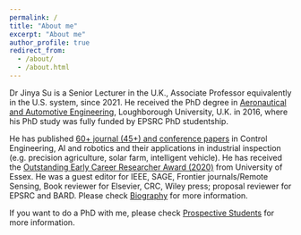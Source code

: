 ```yaml
---
permalink: /
title: "About me"
excerpt: "About me"
author_profile: true
redirect_from: 
  - /about/
  - /about.html
---
```


<!-- Global site tag (gtag.js) - Google Analytics -->
<script async src="https://www.googletagmanager.com/gtag/js?id=G-02JZMVLJ6T"></script>
<script>
  window.dataLayer = window.dataLayer || [];
  function gtag(){dataLayer.push(arguments);}
  gtag('js', new Date());

  gtag('config', 'G-02JZMVLJ6T');
</script>

Dr Jinya Su is a Senior Lecturer in the U.K., Associate Professor equivalently in the U.S. system, since 2021. He received the PhD degree in [Aeronautical and Automotive Engineering](https://www.lboro.ac.uk/departments/aae/), Loughborough University, U.K. in 2016, where his PhD study was fully funded by EPSRC PhD studentship. 

<!---He was a Postdoc at [LUCAS Group](http://www.lucasresearch.co.uk/) from Oct/2015-Jul/2019. -->

He has published [60+ journal (45+) and conference papers](https://jinya-su.github.io//research/) in Control Engineering, AI and robotics and their applications in industrial inspection (e.g. precision agriculture, solar farm, intelligent vehicle). He has received the [Outstanding Early Career Researcher Award (2020)](https://www.essex.ac.uk/research/celebrating-our-researchers/2020) from University of Essex. He was a guest editor for IEEE, SAGE, Frontier journals/Remote Sensing, Book reviewer for Elsevier, CRC, Wiley press; proposal reviewer for EPSRC and BARD. Please check [Biography](https://jinya-su.github.io//cv/) for more information. 

If you want to do a PhD with me, please check [Prospective Students](https://jinya-su.github.io//Prospective/) for more information. 

<!---
**Academic motto**
1. If you have two theories that both explain the observed facts, then you should use the simplest until more evidence comes along --Occam's razor
2. Get the physics right, the rest is mathematics. --Rudolf E. Kálmán, on IFAC congress 2008. -->

<!---
**Vacancies**
- For RA posts, see [University of Essex vacancies](https://www1.essex.ac.uk/vacancies/categories.aspx?jobtype=education).
- For Funded PhD Studentships, if you are an excellent and hard working student, please send (a) your CV, (b) transcripts of your grades, (c) copies of papers you have published, (d) a project proposal linked to my research projects and interests and (e) the name of two referees, to ***xzhai at essex.ac.uk***
-->